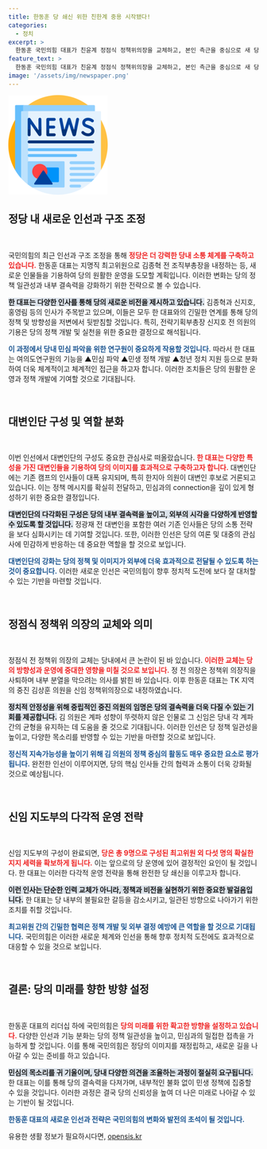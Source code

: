 ```yaml
---
title: 한동훈 당 쇄신 위한 친한계 중용 시작됐다!
categories:
  - 정치
excerpt: >
  한동훈 국민의힘 대표가 친윤계 정점식 정책위의장을 교체하고, 본인 측근을 중심으로 새 당직 인선을 추진 중이다. 오는 5일 최고위에서 결정될 인선이 당 쇄신의 핵심으로 떠오르고 있다. 클릭하고 자세한 이야기를 확인해보세요!
feature_text: >
  한동훈 국민의힘 대표가 친윤계 정점식 정책위의장을 교체하고, 본인 측근을 중심으로 새 당직 인선을 추진 중이다. 오는 5일 최고위에서 결정될 인선이 당 쇄신의 핵심으로 떠오르고 있다. 클릭하고 자세한 이야기를 확인해보세요!
image: '/assets/img/newspaper.png'
---
```


<p><img src="/assets/img/newspaper.png" alt="kimp 속보" /></p>

<h2 data-ke-size="size26">정당 내 새로운 인선과 구조 조정</h2>

<p data-ke-size="size16">&nbsp;</p> 

<p>국민의힘의 최근 인선과 구조 조정을 통해 <b><span style="color: #ee2323;">정당은 더 강력한 당내 소통 체계를 구축하고 있습니다.</span></b> 한동훈 대표는 지명직 최고위원으로 김종혁 전 조직부총장을 내정하는 등, 새로운 인물들을 기용하여 당의 원활한 운영을 도모할 계획입니다. 이러한 변화는 당의 정책 일관성과 내부 결속력을 강화하기 위한 전략으로 볼 수 있습니다.</p>

<p><b><span style="background-color: #21538527;">한 대표는 다양한 인사를 통해 당의 새로운 비전을 제시하고 있습니다.</span></b> 김종혁과 신지호, 홍영림 등의 인사가 주목받고 있으며, 이들은 모두 한 대표와의 긴밀한 연계를 통해 당의 정책 및 방향성을 저변에서 뒷받침할 것입니다. 특히, 전략기획부총장 신지호 전 의원의 기용은 당의 정책 개발 및 실천을 위한 중요한 결정으로 해석됩니다.</p>

<p><b><span style="color: #1a5490;">이 과정에서 당내 민심 파악을 위한 연구원이 중요하게 작용할 것입니다.</span></b> 따라서 한 대표는 여의도연구원의 기능을 ▲민심 파악 ▲민생 정책 개발 ▲청년 정치 지원 등으로 분화하여 더욱 체계적이고 체계적인 접근을 하고자 합니다. 이러한 조치들은 당의 원활한 운영과 정책 개발에 기여할 것으로 기대됩니다.</p>

<p data-ke-size="size16">&nbsp;</p>

<h2 data-ke-size="size26">대변인단 구성 및 역할 분화</h2>

<p data-ke-size="size16">&nbsp;</p>

<p>이번 인선에서 대변인단의 구성도 중요한 관심사로 떠올랐습니다. <b><span style="color: #ee2323;">한 대표는 다양한 특성을 가진 대변인들을 기용하여 당의 이미지를 효과적으로 구축하고자 합니다.</span></b> 대변인단에는 기존 캠프의 인사들이 대폭 유지되며, 특히 한지아 의원이 대변인 후보로 거론되고 있습니다. 이는 정책 메시지를 확실히 전달하고, 민심과의 connection을 깊이 있게 형성하기 위한 중요한 결정입니다.</p>

<p><b><span style="background-color: #21538527;">대변인단의 다각화된 구성은 당의 내부 결속력을 높이고, 외부의 시각을 다양하게 반영할 수 있도록 할 것입니다.</span></b> 정광재 전 대변인을 포함한 여러 기존 인사들은 당의 소통 전략을 보다 심화시키는 데 기여할 것입니다. 또한, 이러한 인선은 당의 여론 및 대중의 관심사에 민감하게 반응하는 데 중요한 역할을 할 것으로 보입니다.</p>

<p><b><span style="color: #1a5490;">대변인단의 강화는 당의 정책 및 이미지가 외부에 더욱 효과적으로 전달될 수 있도록 하는 것이 중요합니다.</span></b> 이러한 새로운 인선은 국민의힘이 향후 정치적 도전에 보다 잘 대처할 수 있는 기반을 마련할 것입니다.</p>

<p data-ke-size="size16">&nbsp;</p>

<h2 data-ke-size="size26">정점식 정책위 의장의 교체와 의미</h2>

<p data-ke-size="size16">&nbsp;</p>

<p>정점식 전 정책위 의장의 교체는 당내에서 큰 논란이 된 바 있습니다. <b><span style="color: #ee2323;">이러한 교체는 당의 방향성과 운영에 중대한 영향을 미칠 것으로 보입니다.</span></b> 정 전 의장은 정책위 의장직을 사퇴하며 내부 분열을 막으려는 의사를 밝힌 바 있습니다. 이후 한동훈 대표는 TK 지역의 중진 김상훈 의원을 신임 정책위의장으로 내정하였습니다.</p>

<p><b><span style="background-color: #21538527;">정치적 안정성을 위해 중립적인 중진 의원의 임명은 당의 결속력을 더욱 다질 수 있는 기회를 제공합니다.</span></b> 김 의원은 계파 성향이 뚜렷하지 않은 인물로 그 신임은 당내 각 계파 간의 균형을 유지하는 데 도움을 줄 것으로 기대됩니다. 이러한 인선은 당 정책 일관성을 높이고, 다양한 목소리를 반영할 수 있는 기반을 마련할 것으로 보입니다.</p>

<p><b><span style="color: #1a5490;">정신적 지속가능성을 높이기 위해 김 의원의 정책 중심의 활동도 매우 중요한 요소로 평가됩니다.</span></b> 완전한 인선이 이루어지면, 당의 핵심 인사들 간의 협력과 소통이 더욱 강화될 것으로 예상됩니다.</p>

<p data-ke-size="size16">&nbsp;</p>

<h2 data-ke-size="size26">신임 지도부의 다각적 운영 전략</h2>

<p data-ke-size="size16">&nbsp;</p>

<p>신임 지도부의 구성이 완료되면, <b><span style="color: #ee2323;">당은 총 9명으로 구성된 최고위원 외 다섯 명의 확실한 지지 세력을 확보하게 됩니다.</span></b> 이는 앞으로의 당 운영에 있어 결정적인 요인이 될 것입니다. 한 대표는 이러한 다각적 운영 전략을 통해 완전한 당 쇄신을 이루고자 합니다.</p>

<p><b><span style="background-color: #21538527;">이런 인사는 단순한 인력 교체가 아니라, 정책과 비전을 실현하기 위한 중요한 발걸음입니다.</span></b> 한 대표는 당 내부의 불필요한 갈등을 감소시키고, 일관된 방향으로 나아가기 위한 조치를 취할 것입니다.</p>

<p><b><span style="color: #1a5490;">최고위원 간의 긴밀한 협력은 정책 개발 및 외부 결정 예방에 큰 역할을 할 것으로 기대됩니다.</span></b> 국민의힘은 이러한 새로운 체계와 인선을 통해 향후 정치적 도전에도 효과적으로 대응할 수 있을 것으로 보입니다.</p>

<p data-ke-size="size16">&nbsp;</p>

<h2 data-ke-size="size26">결론: 당의 미래를 향한 방향 설정</h2>

<p data-ke-size="size16">&nbsp;</p>

<p>한동훈 대표의 리더십 하에 국민의힘은 <b><span style="color: #ee2323;">당의 미래를 위한 확고한 방향을 설정하고 있습니다.</span></b> 다양한 인선과 기능 분화는 당의 정책 일관성을 높이고, 민심과의 밀접한 접촉을 가능하게 할 것입니다. 이를 통해 국민의힘은 정당의 이미지를 재정립하고, 새로운 길을 나아갈 수 있는 준비를 하고 있습니다.</p>

<p><b><span style="background-color: #21538527;">민심의 목소리를 귀 기울이며, 당내 다양한 의견을 조율하는 과정이 절실히 요구됩니다.</span></b> 한 대표는 이를 통해 당의 결속력을 다져가며, 내부적인 불화 없이 민생 정책에 집중할 수 있을 것입니다. 이러한 과정은 결국 당의 신뢰성을 높여 더 나은 미래로 나아갈 수 있는 기반이 될 것입니다.</p>

<p><b><span style="color: #1a5490;">한동훈 대표의 새로운 인선과 전략은 국민의힘의 변화와 발전의 초석이 될 것입니다.</span></b></p>
유용한 생활 정보가 필요하시다면, <a href="https://opensis.kr" rel="dofollow">opensis.kr</a>


